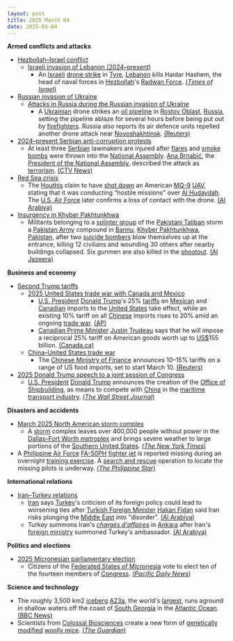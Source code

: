 ```yaml
---
layout: post
title: 2025 March 04
date: 2025-03-04
---
```



**Armed conflicts and attacks**

* [Hezbollah–Israel conflict](https://en.wikipedia.org/wiki/Hezbollah%E2%80%93Israel_conflict "Hezbollah–Israel conflict")
  + [Israeli invasion of Lebanon (2024–present)](https://en.wikipedia.org/wiki/Israeli_invasion_of_Lebanon_%282024%E2%80%93present%29 "Israeli invasion of Lebanon (2024–present)")
    - An [Israeli](https://en.wikipedia.org/wiki/Israel_Defense_Force "Israel Defense Force") [drone strike](https://en.wikipedia.org/wiki/Drone_warfare "Drone warfare") in [Tyre](https://en.wikipedia.org/wiki/Tyre%2C_Lebanon "Tyre, Lebanon"), [Lebanon](https://en.wikipedia.org/wiki/Lebanon "Lebanon") kills Haidar Hashem, the head of naval forces in [Hezbollah](https://en.wikipedia.org/wiki/Hezbollah "Hezbollah")'s [Radwan Force](https://en.wikipedia.org/wiki/Radwan_Force "Radwan Force"). [(*Times of Israel*)](https://www.timesofisrael.com/hezbollah-operative-said-killed-in-alleged-israeli-strike-in-southern-lebanon/)
* [Russian invasion of Ukraine](https://en.wikipedia.org/wiki/Russian_invasion_of_Ukraine "Russian invasion of Ukraine")
  + [Attacks in Russia during the Russian invasion of Ukraine](https://en.wikipedia.org/wiki/Attacks_in_Russia_during_the_Russian_invasion_of_Ukraine "Attacks in Russia during the Russian invasion of Ukraine")
    - A [Ukrainian](https://en.wikipedia.org/wiki/Armed_Forces_of_Ukraine "Armed Forces of Ukraine") drone strikes an [oil pipeline](https://en.wikipedia.org/wiki/Pipeline "Pipeline") in [Rostov Oblast](https://en.wikipedia.org/wiki/Rostov_Oblast "Rostov Oblast"), [Russia](https://en.wikipedia.org/wiki/Russia "Russia"), setting the pipeline ablaze for several hours before being put out by [firefighters](https://en.wikipedia.org/wiki/Firefighter "Firefighter"). Russia also reports its air defence units repelled another drone attack near [Novoshakhtinsk](https://en.wikipedia.org/wiki/Novoshakhtinsk "Novoshakhtinsk"). [(Reuters)](https://www.reuters.com/world/europe/russia-stamps-out-fires-southern-oil-pipeline-2025-03-04/)
* [2024–present Serbian anti-corruption protests](https://en.wikipedia.org/wiki/2024%E2%80%93present_Serbian_anti-corruption_protests "2024–present Serbian anti-corruption protests")
  + At least three [Serbian](https://en.wikipedia.org/wiki/Serbia "Serbia") lawmakers are injured after [flares](https://en.wikipedia.org/wiki/Flare "Flare") and [smoke bombs](https://en.wikipedia.org/wiki/Smoke_bomb "Smoke bomb") were thrown into the [National Assembly](https://en.wikipedia.org/wiki/National_Assembly_%28Serbia%29 "National Assembly (Serbia)"). [Ana Brnabić](https://en.wikipedia.org/wiki/Ana_Brnabi%C4%87 "Ana Brnabić"), the [President of the National Assembly](https://en.wikipedia.org/wiki/President_of_the_National_Assembly_of_Serbia "President of the National Assembly of Serbia"), described the attack as [terrorism](https://en.wikipedia.org/wiki/Terrorism "Terrorism"). [(CTV News)](https://www.ctvnews.ca/world/article/at-least-three-serbian-lawmakers-injured-as-smoke-bombs-and-flares-thrown-in-parliament/)
* [Red Sea crisis](https://en.wikipedia.org/wiki/Red_Sea_crisis "Red Sea crisis")
  + The [Houthis](https://en.wikipedia.org/wiki/Houthi_movement "Houthi movement") claim to have [shot down](https://en.wikipedia.org/wiki/List_of_aircraft_shootdowns "List of aircraft shootdowns") an American [MQ-9](https://en.wikipedia.org/wiki/General_Atomics_MQ-9_Reaper "General Atomics MQ-9 Reaper") [UAV](https://en.wikipedia.org/wiki/Unmanned_aerial_vehicle "Unmanned aerial vehicle"), stating that it was conducting “hostile missions" over [Al Hudaydah](https://en.wikipedia.org/wiki/Al_Hudaydah "Al Hudaydah"). The [U.S. Air Force](https://en.wikipedia.org/wiki/United_States_Air_Force "United States Air Force") later confirms a loss of contact with the drone. [(Al Arabiya)](https://english.alarabiya.net/News/united-states/2025/03/05/us-says-it-lost-contact-with-mq-9-near-yemen-after-houthis-claim-to-have-shot-it-down)
* [Insurgency in Khyber Pakhtunkhwa](https://en.wikipedia.org/wiki/Insurgency_in_Khyber_Pakhtunkhwa "Insurgency in Khyber Pakhtunkhwa")
  + Militants belonging to a [splinter group](https://en.wikipedia.org/wiki/Schism "Schism") of the [Pakistani Taliban](https://en.wikipedia.org/wiki/Pakistani_Taliban "Pakistani Taliban") storm a [Pakistan Army](https://en.wikipedia.org/wiki/Pakistan_Army "Pakistan Army") compound in [Bannu](https://en.wikipedia.org/wiki/Bannu "Bannu"), [Khyber Pakhtunkhwa](https://en.wikipedia.org/wiki/Khyber_Pakhtunkhwa "Khyber Pakhtunkhwa"), [Pakistan](https://en.wikipedia.org/wiki/Pakistan "Pakistan"), after two [suicide bombers](https://en.wikipedia.org/wiki/Suicide_attack "Suicide attack") blow themselves up at the entrance, killing 12 civilians and wounding 30 others after nearby buildings collapsed. Six gunmen are also killed in the [shootout](https://en.wikipedia.org/wiki/Shootout "Shootout"). [(Al Jazeera)](https://www.aljazeera.com/news/2025/3/4/double-suicide-bombing-kills-at-least-9-in-north-west-pakistan-police)

**Business and economy**

* [Second Trump tariffs](https://en.wikipedia.org/wiki/Second_Trump_tariffs "Second Trump tariffs")
  + [2025 United States trade war with Canada and Mexico](https://en.wikipedia.org/wiki/2025_United_States_trade_war_with_Canada_and_Mexico "2025 United States trade war with Canada and Mexico")
    - [U.S. President](https://en.wikipedia.org/wiki/President_of_the_United_States "President of the United States") [Donald Trump](https://en.wikipedia.org/wiki/Donald_Trump "Donald Trump")'s 25% [tariffs](https://en.wikipedia.org/wiki/Tariff "Tariff") on [Mexican](https://en.wikipedia.org/wiki/Mexico "Mexico") and [Canadian](https://en.wikipedia.org/wiki/Canada "Canada") imports to the [United States](https://en.wikipedia.org/wiki/United_States "United States") take effect, while an existing 10% tariff on all [Chinese](https://en.wikipedia.org/wiki/China "China") imports rises to 20% amid an ongoing [trade war](https://en.wikipedia.org/wiki/China%E2%80%93United_States_trade_war "China–United States trade war"). [(AP)](https://apnews.com/article/trump-tariffs-mexico-canada-b19e004dddb579c373b247037e04424b)
    - [Canadian Prime Minister](https://en.wikipedia.org/wiki/Prime_Minister_of_Canada "Prime Minister of Canada") [Justin Trudeau](https://en.wikipedia.org/wiki/Justin_Trudeau "Justin Trudeau") says that he will impose a reciprocal 25% tariff on American goods worth up to [US$](https://en.wikipedia.org/wiki/United_States_dollar "United States dollar")155 billion. [(Canada.ca)](https://www.pm.gc.ca/en/news/statements/2025/03/03/statement-prime-minister-trudeau-on-unjustified-us-tariffs-against-canada)
  + [China–United States trade war](https://en.wikipedia.org/wiki/China%E2%80%93United_States_trade_war "China–United States trade war")
    - The [Chinese Ministry of Finance](https://en.wikipedia.org/wiki/Ministry_of_Finance_%28China%29 "Ministry of Finance (China)") announces 10–15% tariffs on a range of US food imports, set to start March 10. [(Reuters)](https://www.reuters.com/world/trade-wars-erupt-trump-hits-canada-mexico-china-with-steep-tariffs-2025-03-04/)
* [2025 Donald Trump speech to a joint session of Congress](https://en.wikipedia.org/wiki/2025_Donald_Trump_speech_to_a_joint_session_of_Congress "2025 Donald Trump speech to a joint session of Congress")
  + [U.S. President](https://en.wikipedia.org/wiki/President_of_the_United_States "President of the United States") [Donald Trump](https://en.wikipedia.org/wiki/Donald_Trump "Donald Trump") announces the creation of the [Office of Shipbuilding](https://en.wikipedia.org/wiki/United_States_Office_of_Shipbuilding "United States Office of Shipbuilding"), as means to compete with [China](https://en.wikipedia.org/wiki/China "China") in the [maritime transport industry](https://en.wikipedia.org/wiki/Maritime_transport "Maritime transport"). [(*The Wall Street Journal*)](https://www.wsj.com/livecoverage/trump-speech-congress-joint-session/card/trump-unveils-shipmaking-office-iekrCveUYTQHRHmzT4UD)

**Disasters and accidents**

* [March 2025 North American storm complex](https://en.wikipedia.org/wiki/March_2025_North_American_storm_complex "March 2025 North American storm complex")
  + A [storm](https://en.wikipedia.org/wiki/Storm "Storm") complex leaves over 400,000 people without power in the [Dallas–Fort Worth metroplex](https://en.wikipedia.org/wiki/Dallas%E2%80%93Fort_Worth_metroplex "Dallas–Fort Worth metroplex") and brings severe weather to large portions of the [Southern United States](https://en.wikipedia.org/wiki/Southern_United_States "Southern United States"). [(*The New York Times*)](https://www.nytimes.com/2025/03/04/weather/storm-tornado-power-outages.html)
* A [Philippine Air Force](https://en.wikipedia.org/wiki/Philippine_Air_Force "Philippine Air Force") [FA-50PH](https://en.wikipedia.org/wiki/KAI_T-50_Golden_Eagle "KAI T-50 Golden Eagle") [fighter jet](https://en.wikipedia.org/wiki/Fighter_aircraft "Fighter aircraft") is reported missing during an overnight [training exercise](https://en.wikipedia.org/wiki/Training_exercise "Training exercise"). A [search and rescue](https://en.wikipedia.org/wiki/Search_and_rescue "Search and rescue") operation to locate the missing pilots is underway. [(*The Philippine Star*)](https://qa.philstar.com/headlines/2025/03/04/2425796/philippine-air-force-fighter-jet-goes-missing-during-night-operations)

**International relations**

* [Iran–Turkey relations](https://en.wikipedia.org/wiki/Iran%E2%80%93Turkey_relations "Iran–Turkey relations")
  + [Iran](https://en.wikipedia.org/wiki/Iran "Iran") says [Turkey](https://en.wikipedia.org/wiki/Turkey "Turkey")'s criticism of its foreign policy could lead to worsening ties after [Turkish Foreign Minister](https://en.wikipedia.org/wiki/Ministry_of_Foreign_Affairs_%28Turkey%29 "Ministry of Foreign Affairs (Turkey)") [Hakan Fidan](https://en.wikipedia.org/wiki/Hakan_Fidan "Hakan Fidan") said Iran risks plunging the [Middle East](https://en.wikipedia.org/wiki/Middle_East "Middle East") into "disorder". [(Al Arabiya)](https://english.alarabiya.net/News/middle-east/2025/03/04/iran-slams-turkey-over-criticism-of-foreign-policy)
  + Turkey summons Iran's *[chargés d'affaires](https://en.wikipedia.org/wiki/Charg%C3%A9_d%27affaires "Chargé d'affaires")* in [Ankara](https://en.wikipedia.org/wiki/Ankara "Ankara") after Iran's [foreign ministry](https://en.wikipedia.org/wiki/Ministry_of_Foreign_Affairs_%28Iran%29 "Ministry of Foreign Affairs (Iran)") summoned Turkey's ambassador. [(Al Arabiya)](https://english.alarabiya.net/News/middle-east/2025/03/04/turkey-summons-iran-s-charges-d-affaires-over-tehran-s-public-criticism-of-ankara)

**Politics and elections**

* [2025 Micronesian parliamentary election](https://en.wikipedia.org/wiki/2025_Micronesian_parliamentary_election "2025 Micronesian parliamentary election")
  + Citizens of the [Federated States of Micronesia](https://en.wikipedia.org/wiki/Federated_States_of_Micronesia "Federated States of Micronesia") vote to elect ten of the fourteen members of [Congress](https://en.wikipedia.org/wiki/Congress_of_the_Federated_States_of_Micronesia "Congress of the Federated States of Micronesia"). [(*Pacific Daily News*)](https://www.guampdn.com/multimedia/fsm-citizens-on-guam-cast-votes-for-their-2025-congressional-election/collection_37f02be8-f8ac-11ef-97ac-339893dbff0f.html)

**Science and technology**

* The roughly 3,500 km2 [iceberg](https://en.wikipedia.org/wiki/Iceberg "Iceberg") [A23a](https://en.wikipedia.org/wiki/A23a "A23a"), the world's [largest](https://en.wikipedia.org/wiki/List_of_recorded_icebergs_by_area "List of recorded icebergs by area"), runs aground in shallow waters off the coast of [South Georgia](https://en.wikipedia.org/wiki/South_Georgia "South Georgia") in the [Atlantic Ocean](https://en.wikipedia.org/wiki/Atlantic_Ocean "Atlantic Ocean"). [(BBC News)](https://www.bbc.co.uk/news/articles/c20d1xp6046o)
* Scientists from [Colossal Biosciences](https://en.wikipedia.org/wiki/Colossal_Biosciences "Colossal Biosciences") create a new form of [genetically modified](https://en.wikipedia.org/wiki/Genetically_modified_animal "Genetically modified animal") [woolly mice](https://en.wikipedia.org/wiki/Woolly_mouse "Woolly mouse"). [(*The Guardian*)](https://www.theguardian.com/science/2025/mar/04/genetically-modified-woolly-mice-mammoth)
